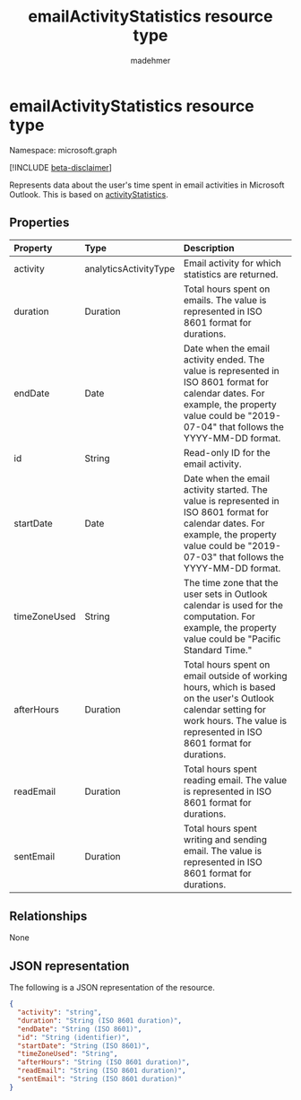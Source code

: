 ﻿---
title: "emailActivityStatistics resource type"
description: "Represents additional information about email activities for users"
localization_priority: Normal
author: "madehmer"
ms.prod: "insights"
doc_type: "resourcePageType"
---

# emailActivityStatistics resource type

Namespace: microsoft.graph

[!INCLUDE [beta-disclaimer](../../includes/beta-disclaimer.md)]

Represents data about the user's time spent in email activities in Microsoft Outlook. This is based on [activityStatistics](../resources/activitystatistics.md).

## Properties

| Property     | Type                  | Description                                                                                                                                                                                     |
| :----------- | :-------------------- | :---------------------------------------------------------------------------------------------------------------------------------------------------------------------------------------------- |
| activity     | analyticsActivityType | Email activity for which statistics are returned.                                                                                                                                               |
| duration     | Duration              | Total hours spent on emails. The value is represented in ISO 8601 format for durations.                                                                                                         |
| endDate      | Date                  | Date when the email activity ended. The value is represented in ISO 8601 format for calendar dates. For example, the property value could be "2019-07-04" that follows the YYYY-MM-DD format.   |
| id           | String                | Read-only ID for the email activity.                                                                                                                                                            |
| startDate    | Date                  | Date when the email activity started. The value is represented in ISO 8601 format for calendar dates. For example, the property value could be "2019-07-03" that follows the YYYY-MM-DD format. |
| timeZoneUsed | String                | The time zone that the user sets in Outlook calendar is used for the computation. For example, the property value could be "Pacific Standard Time."                                             |
| afterHours   | Duration              | Total hours spent on email outside of working hours, which is based on the user's Outlook calendar setting for work hours. The value is represented in ISO 8601 format for durations.           |
| readEmail    | Duration              | Total hours spent reading email. The value is represented in ISO 8601 format for durations.                                                                                                     |
| sentEmail    | Duration              | Total hours spent writing and sending email. The value is represented in ISO 8601 format for durations.                                                                                         |

## Relationships

None

## JSON representation

The following is a JSON representation of the resource.

<!-- {
  "blockType": "resource",
  "baseType": "microsoft.graph.activityStatistics",
  "keyProperty": "id", 
  "optionalProperties": [

  ],
  "@odata.type": "microsoft.graph.emailActivityStatistics"
}--> 

```json
{
  "activity": "string",
  "duration": "String (ISO 8601 duration)",
  "endDate": "String (ISO 8601)",
  "id": "String (identifier)",
  "startDate": "String (ISO 8601)",
  "timeZoneUsed": "String",
  "afterHours": "String (ISO 8601 duration)",
  "readEmail": "String (ISO 8601 duration)",
  "sentEmail": "String (ISO 8601 duration)"
}
```

<!-- uuid: 16cd6b66-4b1a-43a1-adaf-3a886856ed98
2019-02-04 14:57:30 UTC -->

<!-- {
  "type": "#page.annotation",
  "description": "emailActivityStatistics resource",
  "keywords": "",
  "section": "documentation",
  "tocPath": ""
}-->
